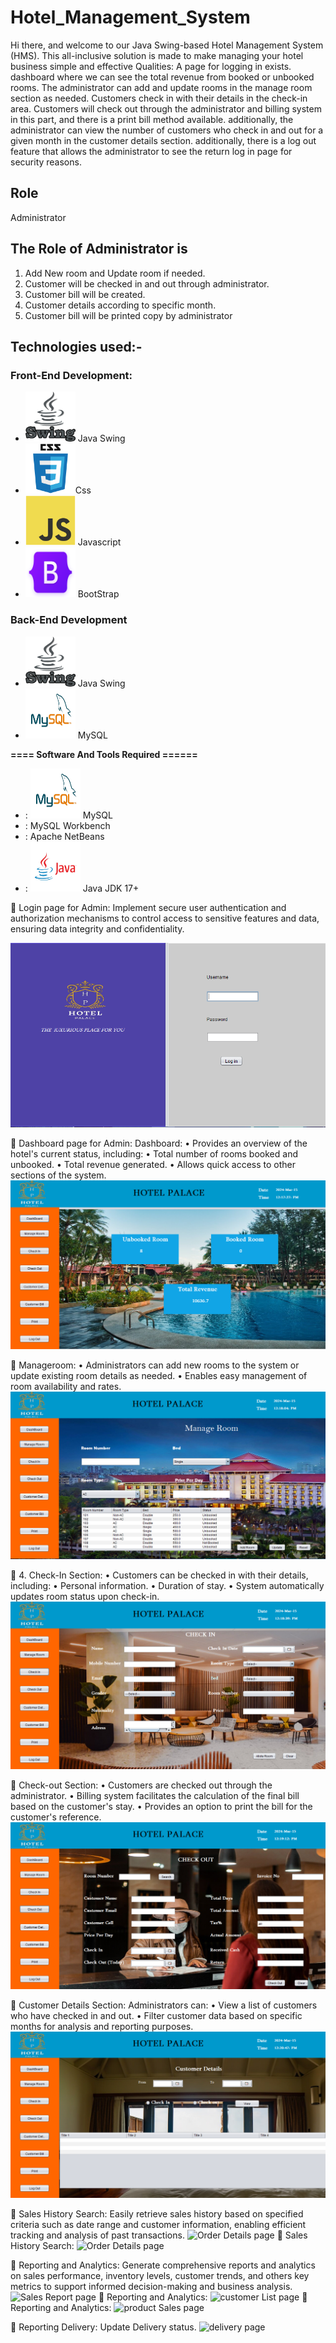 
# Hotel_Management_System
Hi there, and welcome to our Java Swing-based Hotel Management System (HMS). This all-inclusive solution is made to make managing your hotel business simple and effective Qualities:
A page for logging in exists. dashboard where we can see the total revenue from booked or unbooked rooms. The administrator can add and update rooms in the manage room section as needed. Customers check in with their details in the check-in area. Customers will check out through the administrator and billing system in this part, and there is a print bill method available. additionally, the administrator can view the number of customers who check in and out for a given month in the customer details section. additionally, there is a log out feature that allows the administrator to see the return log in page for security reasons.

## Role
Administrator
## The Role of Administrator is
1. Add New room and Update room if needed.
2. Customer will be checked in and out through administrator.
3. Customer bill will be created.
4. Customer details according to specific month.
5. Customer bill will be printed copy by administrator
## Technologies used:-
### Front-End Development:
-  [<img src="Screenshot/Swing.png" width="80" height="80">](https://docs.oracle.com/javase/tutorial/uiswing/) Java Swing
-  [<img src="https://github.com/fatemazohor/fatemazohor/blob/main/svg/css3.svg" width="80" height="80">](https://github.com/fatemazohor)Css
-  [<img src="https://github.com/fatemazohor/fatemazohor/blob/main/svg/javascript.svg" width="80" height="80">](https://github.com/fatemazohor) Javascript
- [<img src="https://github.com/fatemazohor/fatemazohor/blob/main/svg/bootstrap-logo-shadow.png" width="80" height="80">](https://github.com/fatemazohor) BootStrap
### Back-End Development
-  [<img src="Screenshot/Swing.png" width="80" height="80">](https://github.com/fatemazohor) Java Swing
-  [<img src="Screenshot/mysql.png" width="80" height="80">](https://github.com/fatemazohor) MySQL

**==== Software And Tools Required ======**
- :  [<img src="Screenshot/mysql.png" width="80" height="80">](https://github.com/fatemazohor) MySQL
- :  MySQL Workbench
- :  Apache NetBeans
- :  [<img src="Screenshot/Java.png" width="80" height="80">](https://www.java.com/en/download/help/whatis_java.html) Java JDK 17+
  
:pushpin: Login page for Admin:
Implement secure user authentication and authorization mechanisms to control access to sensitive features and data, ensuring data integrity and confidentiality.

![ Login page](https://github.com/ShohabSikder/JavaSwingProject/blob/main/Screenshot/Screenshot%202024-03-15%20121615.png)

:pushpin: Dashboard page for Admin:
Dashboard:
•	Provides an overview of the hotel's current status, including:
•	Total number of rooms booked and unbooked.
•	Total revenue generated.
•	Allows quick access to other sections of the system.
![ Home page](https://github.com/ShohabSikder/JavaSwingProject/blob/main/Screenshot/Screenshot%202024-03-15%20121754.png)

:pushpin: Manageroom:
•	Administrators can add new rooms to the system or update existing room details as needed.
•	Enables easy management of room availability and rates.
![ Manageroom page](https://github.com/ShohabSikder/JavaSwingProject/blob/main/Screenshot/Screenshot%202024-03-15%20121832.png)

:pushpin: 4.	Check-In Section:
•	Customers can be checked in with their details, including:
•	Personal information.
•	Duration of stay.
•	System automatically updates room status upon check-in.
![ Check-In page](https://github.com/ShohabSikder/JavaSwingProject/blob/main/Screenshot/Screenshot%202024-03-15%20121901.png)

:pushpin: Check-out Section:
•	Customers are checked out through the administrator.
•	Billing system facilitates the calculation of the final bill based on the customer's stay.
•	Provides an option to print the bill for the customer's reference.
![ Check-out page](https://github.com/ShohabSikder/JavaSwingProject/blob/main/Screenshot/Screenshot%202024-03-15%20121926.png)

:pushpin: Customer Details Section:
Administrators can:
•	View a list of customers who have checked in and out.
•	Filter customer data based on specific months for analysis and reporting purposes.
![ Customer Details page](https://github.com/ShohabSikder/JavaSwingProject/blob/main/Screenshot/Screenshot%202024-03-15%20122103.png)

 :pushpin: Sales History Search:
 Easily retrieve sales history based on specified criteria such as date range and customer information, enabling efficient tracking and analysis of past transactions.
![ Order Details page](https://github.com/fatemazohor/SwingSMEMangagement/blob/main/Screenshot/orderDetails.png)
:pushpin: Sales History Search:
![ Order Details page](https://github.com/fatemazohor/SwingSMEMangagement/blob/main/Screenshot/orderDetails2.png)

:pushpin: Reporting and Analytics:
 Generate comprehensive reports and analytics on sales performance, inventory levels, customer trends, and others key metrics to support informed decision-making and business analysis.
![ Sales Report page](https://github.com/fatemazohor/SwingSMEMangagement/blob/main/Screenshot/salesReport.png)
:pushpin: Reporting and Analytics:
![ customer List page](https://github.com/fatemazohor/SwingSMEMangagement/blob/main/Screenshot/customerList2.png)
:pushpin: Reporting and Analytics:
![ product Sales page](https://github.com/fatemazohor/SwingSMEMangagement/blob/main/Screenshot/productSales2.png)

:pushpin: Reporting Delivery:
Update Delivery status.
![ delivery page](https://github.com/fatemazohor/SwingSMEMangagement/blob/main/Screenshot/delivery.png)
